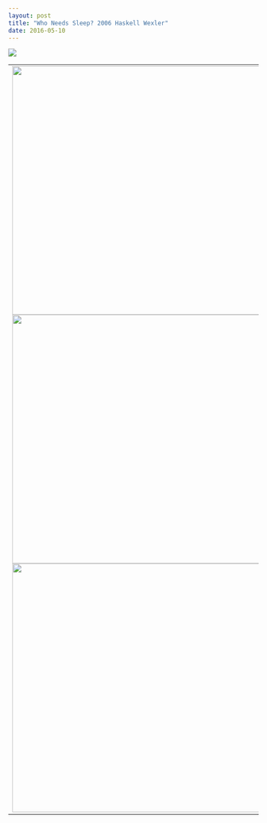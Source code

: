 ```yaml
---
layout: post
title: "Who Needs Sleep? 2006 Haskell Wexler"
date: 2016-05-10
---
```

<div style="align=center"><img src="http://i.imgur.com/SAY6klu.png"></div>
<table style="width:100%">
  <tr>
    <td><img src="http://i.imgur.com/vjhPRhw.png" width=500"><br><img src="http://i.imgur.com/sfSDmvr.png" width="500"><br><img src="http://i.imgur.com/dvSxwQa.png" width="500"><br></td>
    <td>Well. Finally got around to putting this old website together. Neat thing about it - powered by [Jekyll](http://jekyllrb.com) and I can use Markdown to author my posts. It actually is a lot easier than I thought it was going to be.</td>
  </tr>
</table>
